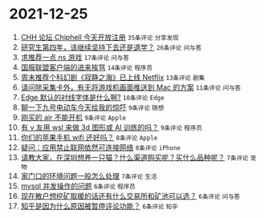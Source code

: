# 2021-12-25

1. [CHH 论坛 Chiphell 今天开放注册](https://www.v2ex.com/t/824347) `35条评论` `分享发现`
1. [研究生第四年，该继续坚持下去还是退学？](https://www.v2ex.com/t/824377) `26条评论` `问与答`
1. [求推荐一点 ns 游戏](https://www.v2ex.com/t/824344) `17条评论` `问与答`
1. [国服联盟客户端的进来挨骂](https://www.v2ex.com/t/824375) `14条评论` `程序员`
1. [周末推荐个科幻剧《寂静之海》已上线 Netflix](https://www.v2ex.com/t/824364) `13条评论` `剧集`
1. [请问除采集卡外，有无将游戏机画面推送到 Mac 的方案](https://www.v2ex.com/t/824362) `11条评论` `问与答`
1. [Edge 默认的衬线字体是什么啊?](https://www.v2ex.com/t/824357) `10条评论` `Edge`
1. [聊一下九号电动车今天给我的惊吓](https://www.v2ex.com/t/824374) `9条评论` `随想`
1. [刚买的 air 不能开机](https://www.v2ex.com/t/824372) `9条评论` `Apple`
1. [有 v 友用 wsl 来做 3d 图形或 AI 训练的吗？](https://www.v2ex.com/t/824356) `9条评论` `程序员`
1. [你们的苹果手机 wifi 还好吗？](https://www.v2ex.com/t/824361) `8条评论` `Apple`
1. [疑问：应用禁止联网依然可连接网络](https://www.v2ex.com/t/824348) `8条评论` `iPhone`
1. [请教大家，在深圳想养一只猫？什么渠道购买呢？买什么品种呢？](https://www.v2ex.com/t/824383) `7条评论` `宠物`
1. [家门口的环境问题一般怎么处理](https://www.v2ex.com/t/824366) `7条评论` `生活`
1. [mysql 并发操作的问题](https://www.v2ex.com/t/824363) `6条评论` `程序员`
1. [现在散户想挖矿取暖的话还有什么交易所和矿池可以选？](https://www.v2ex.com/t/824352) `6条评论` `问与答`
1. [知乎是因为什么原因被暂停评论功能？](https://www.v2ex.com/t/824370) `6条评论` `知乎`
